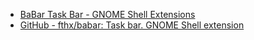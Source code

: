 
- [BaBar Task Bar - GNOME Shell Extensions](https://extensions.gnome.org/extension/4000/babar/)
- [GitHub - fthx/babar: Task bar. GNOME Shell extension](https://github.com/fthx/babar)

